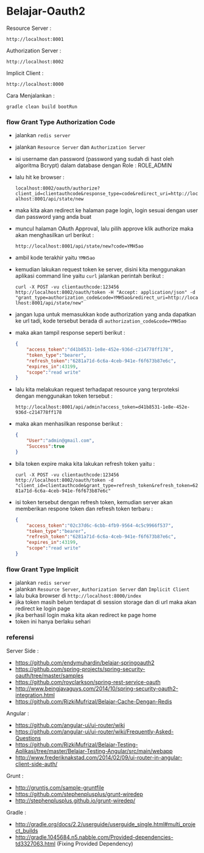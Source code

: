 # Belajar-Oauth2

Resource Server :

    http://localhost:8001

Authorization Server :

    http://localhost:8002

Implicit Client :

    http://localhost:8000

Cara Menjalankan :

    gradle clean build bootRun

### flow Grant Type Authorization Code

* jalankan `redis server`
* jalankan `Resource Server` dan `Authorization Server`
* isi username dan password (password yang sudah di hast oleh algoritma Bcrypt) dalam database dengan Role : ROLE_ADMIN
* lalu hit ke browser :

    `localhost:8002/oauth/authorize?client_id=clientauthcode&response_type=code&redirect_uri=http://localhost:8001/api/state/new`

* maka kita akan redirect ke halaman page login, login sesuai dengan user dan password yang anda buat
* muncul halaman OAuth Approval, lalu pilih approve klik authorize maka akan menghasilkan url berikut :

    `http://localhost:8001/api/state/new?code=YMH5ao`

* ambil kode terakhir yaitu `YMH5ao`
* kemudian lakukan request token ke server, disini kita menggunakan aplikasi command line yaitu `curl` jalankan perintah berikut :

    `curl -X POST -vu clientauthcode:123456 http://localhost:8002/oauth/token -H "Accept: application/json" -d "grant_type=authorization_code&code=YMH5ao&redirect_uri=http://localhost:8001/api/state/new"`

* jangan lupa untuk memasukkan kode authorization yang anda dapatkan ke url tadi, kode tersebut berada di `authorization_code&code=YMH5ao`
* maka akan tampil response seperti berikut :

    ```json
    {
        "access_token":"d41b8531-1e8e-452e-936d-c214778ff178",
        "token_type":"bearer",
        "refresh_token":"6281a71d-6c6a-4ceb-941e-f6f673b87e6c",
        "expires_in":43199,
        "scope":"read write"
    }
    ```
* lalu kita melakukan request terhadapat resource yang terproteksi dengan menggunakan token tersebut :

    `http://localhost:8001/api/admin?access_token=d41b8531-1e8e-452e-936d-c214778ff178`

* maka akan menhasilkan response berikut :

    ```json
    {
        "User":"admin@gmail.com",
        "Success":true
    }
    ```

* bila token expire maka kita lakukan refresh token yaitu :

    `curl -X POST -vu clientauthcode:123456 http://localhost:8002/oauth/token -d "client_id=clientauthcode&grant_type=refresh_token&refresh_token=6281a71d-6c6a-4ceb-941e-f6f673b87e6c"`

* isi token tersebut dengan refresh token, kemudian server akan memberikan respone token dan refresh token terbaru :

    ```json
    {
        "access_token":"02c37d6c-6cbb-4fb9-9564-4c5c9966f537",
        "token_type":"bearer",
        "refresh_token":"6281a71d-6c6a-4ceb-941e-f6f673b87e6c",
        "expires_in":43199,
        "scope":"read write"
    }
    ```

### flow Grant Type Implicit

* jalankan `redis server`
* jalankan `Resource Server`, `Authorization Server` dan `Implicit Client`
* lalu buka browser di `http://localhost:8000/index`
* jika token masih belum terdapat di session storage dan di url maka akan redirect ke login page
* jika berhasil login maka kita akan redirect ke page home
* token ini hanya berlaku sehari

### referensi

Server Side :
* https://github.com/endymuhardin/belajar-springoauth2
* https://github.com/spring-projects/spring-security-oauth/tree/master/samples
* https://github.com/royclarkson/spring-rest-service-oauth
* http://www.beingjavaguys.com/2014/10/spring-security-oauth2-integration.html
* https://github.com/RizkiMufrizal/Belajar-Cache-Dengan-Redis

Angular :
* https://github.com/angular-ui/ui-router/wiki
* https://github.com/angular-ui/ui-router/wiki/Frequently-Asked-Questions
* https://github.com/RizkiMufrizal/Belajar-Testing-Aplikasi/tree/master/Belajar-Testing-Angular/src/main/webapp
* http://www.frederiknakstad.com/2014/02/09/ui-router-in-angular-client-side-auth/

Grunt :
* http://gruntjs.com/sample-gruntfile
* https://github.com/stephenplusplus/grunt-wiredep
* http://stephenplusplus.github.io/grunt-wiredep/

Gradle :
* http://gradle.org/docs/2.2/userguide/userguide_single.html#multi_project_builds
* http://gradle.1045684.n5.nabble.com/Provided-dependencies-td3327063.html (Fixing Provided Dependency)